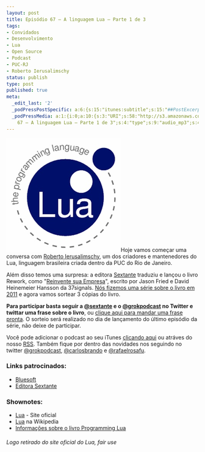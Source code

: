 ```yaml
---
layout: post
title: Episódio 67 – A linguagem Lua – Parte 1 de 3
tags:
- Convidados
- Desenvolvimento
- Lua
- Open Source
- Podcast
- PUC-RJ
- Roberto Ierusalimschy
status: publish
type: post
published: true
meta:
  _edit_last: '2'
  _podPressPostSpecific: a:6:{s:15:"itunes:subtitle";s:15:"##PostExcerpt##";s:14:"itunes:summary";s:15:"##PostExcerpt##";s:15:"itunes:keywords";s:17:"##WordPressCats##";s:13:"itunes:author";s:10:"##Global##";s:15:"itunes:explicit";s:7:"Default";s:12:"itunes:block";s:7:"Default";}
  _podPressMedia: a:1:{i:0;a:10:{s:3:"URI";s:58:"http://s3.amazonaws.com/grokpodcast/grokpodcast-67-lua.mp3";s:5:"title";s:49:"Episódio
    67 – A linguagem Lua – Parte 1 de 3";s:4:"type";s:9:"audio_mp3";s:4:"size";s:8:"22785313";s:8:"duration";s:5:"23:39";s:12:"previewImage";s:77:"http://grokpodcast.com/wp-content/plugins/podpress/images/vpreview_center.png";s:10:"dimensionW";s:1:"0";s:10:"dimensionH";s:1:"0";s:3:"rss";s:2:"on";s:4:"atom";s:2:"on";}}
---
```

<img class="alignleft size-medium wp-image-305" title="Lua" src="/images/2012/04/lua.jpg" alt="" width="300" height="299" />Hoje vamos começar uma conversa com <a href="http://www.inf.puc-rio.br/~roberto/" target="_blank">Roberto Ierusalimschy</a>, um dos criadores e mantenedores do Lua, linguagem brasileira criada dentro da PUC do Rio de Janeiro.

Além disso temos uma surpresa: a editora <a href="http://www.esextante.com.br/" target="_blank">Sextante</a> traduziu e lançou o livro Rework, como "<a href="http://www.esextante.com.br/publique/cgi/cgilua.exe/sys/start.htm?infoid=7362&amp;sid=2&amp;user=reader" target="_blank">Reinvente sua Empresa</a>", escrito por Jason Fried e David Heinemeier Hansson da 37signals. <a href="http://grokpodcast.com/2011/01/27/episodio-16-rework-parte-1/" target="_blank">Nós fizemos uma série sobre o livro em 2011</a> e agora vamos sortear 3 cópias do livro.

<strong>Para participar basta seguir a <a href="http://twitter.com/sextante" target="_blank">@sextante</a> e o <a href="http://twitter.com/grokpodcast" target="_blank">@grokpodcast</a> no Twitter e twittar uma frase sobre o livro</strong>, ou <a href="http://twitter.com/home?status=Eu%20quero%20ganhar%20o%20livro%20%22Reinvente%20sua%20empresa%22%20da%20editora%20%40Sextante%20que%20est%C3%A1%20sendo%20sorteado%20pelo%20%40GrokPodcast%20%5Co%2F">clique aqui para mandar uma frase pronta</a>. O sorteio será realizado no dia de lançamento do último episódio da série, não deixe de participar.

Você pode adicionar o podcast ao seu iTunes <a href="http://itunes.apple.com/us/podcast/grok-podcast/id393122038" target="_blank">clicando aqui</a> ou atráves do nosso <a href="http://grokpodcast.com/feed/" target="_blank">RSS</a>. Também fique por dentro das novidades nos seguindo no twitter <a href="http://twitter.com/GrokPodcast" target="_blank">@grokpodcast</a>, <a href="http://twitter.com/#!/carlosbrando" target="_blank">@carlosbrando</a> e <a href="http://twitter.com/#!/rafaelrosafu" target="_blank">@rafaelrosafu</a>.
<h3>Links patrocinados:</h3>
<ul>
	<li><a href="http://blog.bluesoft.com.br" target="_blank">Bluesoft</a></li>
	<li><a href="http://www.sextante.com.br" target="_blank">Editora Sextante</a></li>
</ul>
<h3>Shownotes:</h3>
<ul>
	<li><a href="http://www.lua.org" target="_blank">Lua</a> - Site oficial</li>
	<li><a href="http://en.wikipedia.org/wiki/Lua_(programming_language)" target="_blank">Lua</a> na Wikipedia</li>
	<li><a href="http://books.google.com.br/books/about/Programming_In_Lua.html?hl=pt-BR&amp;id=ZV5hXZ8QPKIC" target="_blank">Informações sobre o livro Programming Lua</a></li>
</ul>
<h6>Logo retirado do site oficial do Lua, fair use</h6>
